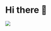 # Hi there 👋

<img src="https://img.shields.io/badge/Python-3766AB?style=flat-square&logo=Python&logoColor=white"/></a>

